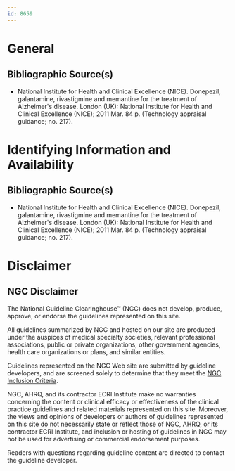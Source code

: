 ```yaml
---
id: 8659
---
```


# General

## Bibliographic Source(s)

- National Institute for Health and Clinical Excellence (NICE). Donepezil, galantamine, rivastigmine and memantine for the treatment of Alzheimer's disease. London (UK): National Institute for Health and Clinical Excellence (NICE); 2011 Mar. 84 p. (Technology appraisal guidance; no. 217).

# Identifying Information and Availability

## Bibliographic Source(s)

- National Institute for Health and Clinical Excellence (NICE). Donepezil, galantamine, rivastigmine and memantine for the treatment of Alzheimer's disease. London (UK): National Institute for Health and Clinical Excellence (NICE); 2011 Mar. 84 p. (Technology appraisal guidance; no. 217).

# Disclaimer

## NGC Disclaimer

The National Guideline Clearinghouse™ (NGC) does not develop, produce, approve, or endorse the guidelines represented on this site.

All guidelines summarized by NGC and hosted on our site are produced under the auspices of medical specialty societies, relevant professional associations, public or private organizations, other government agencies, health care organizations or plans, and similar entities.

Guidelines represented on the NGC Web site are submitted by guideline developers, and are screened solely to determine that they meet the [NGC Inclusion Criteria](/help-and-about/summaries/inclusion-criteria).

NGC, AHRQ, and its contractor ECRI Institute make no warranties concerning the content or clinical efficacy or effectiveness of the clinical practice guidelines and related materials represented on this site. Moreover, the views and opinions of developers or authors of guidelines represented on this site do not necessarily state or reflect those of NGC, AHRQ, or its contractor ECRI Institute, and inclusion or hosting of guidelines in NGC may not be used for advertising or commercial endorsement purposes.

Readers with questions regarding guideline content are directed to contact the guideline developer.

